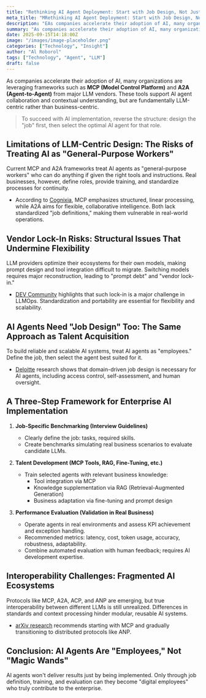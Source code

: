 ```yaml
---
title: "Rethinking AI Agent Deployment: Start with Job Design, Not Just Technology"
meta_title: "MRethinking AI Agent Deployment: Start with Job Design, Not Just Technology"
description: "EAs companies accelerate their adoption of AI, many organizations are leveraging frameworks such as **MCP (Model Control Platform)** and **A2A (Agent-to-Agent)** from major LLM vendors. These tools support AI agent collaboration and contextual understanding, but are fundamentally LLM-centric rather than business-centric."
summary: "As companies accelerate their adoption of AI, many organizations are leveraging frameworks such as **MCP (Model Control Platform)** and **A2A (Agent-to-Agent)** from major LLM vendors. These tools support AI agent collaboration and contextual understanding, but are fundamentally LLM-centric rather than business-centric."
date: 2025-09-15T14:18:00Z
image: "/images/image-placeholder.png"
categories: ["Technology", "Insight"]
author: "Al Roborol"
tags: ["Technology", "Agent", "LLM"]
draft: false
---
```


As companies accelerate their adoption of AI, many organizations are leveraging frameworks such as **MCP (Model Control Platform)** and **A2A (Agent-to-Agent)** from major LLM vendors. These tools support AI agent collaboration and contextual understanding, but are fundamentally LLM-centric rather than business-centric.

> To succeed with AI implementation, reverse the structure: design the "job" first, then select the optimal AI agent for that role.

## Limitations of LLM-Centric Design: The Risks of Treating AI as "General-Purpose Workers"

Current MCP and A2A frameworks treat AI agents as "general-purpose workers" who can do anything if given the right tools and instructions. Real businesses, however, define roles, provide training, and standardize processes for continuity.

- According to [Cognixia](https://www.cognixia.com/blog/a2a-vs-mcp-strategic-approaches-for-building-enterprise-ai-agents/), MCP emphasizes structured, linear processing, while A2A aims for flexible, collaborative intelligence. Both lack standardized "job definitions," making them vulnerable in real-world operations.

## Vendor Lock-In Risks: Structural Issues That Undermine Flexibility

LLM providers optimize their ecosystems for their own models, making prompt design and tool integration difficult to migrate. Switching models requires major reconstruction, leading to "prompt debt" and "vendor lock-in."

- [DEV Community](https://dev.to/gssakash/the-problem-plaguing-llmops-and-usage-prompt-and-vendor-lock-ins-1gil) highlights that such lock-in is a major challenge in LLMOps. Standardization and portability are essential for flexibility and scalability.

## AI Agents Need "Job Design" Too: The Same Approach as Talent Acquisition

To build reliable and scalable AI systems, treat AI agents as "employees." Define the job, then select the agent best suited for it.

- [Deloitte](https://www.deloitte.com/us/en/services/consulting/articles/ai-agent-architecture-and-multiagent-systems.html) research shows that domain-driven job design is necessary for AI agents, including access control, self-assessment, and human oversight.

## A Three-Step Framework for Enterprise AI Implementation

1. **Job-Specific Benchmarking (Interview Guidelines)**
    - Clearly define the job: tasks, required skills.
    - Create benchmarks simulating real business scenarios to evaluate candidate LLMs.

2. **Talent Development (MCP Tools, RAG, Fine-Tuning, etc.)**
    - Train selected agents with relevant business knowledge:
        - Tool integration via MCP
        - Knowledge supplementation via RAG (Retrieval-Augmented Generation)
        - Business adaptation via fine-tuning and prompt design

3. **Performance Evaluation (Validation in Real Business)**
    - Operate agents in real environments and assess KPI achievement and exception handling.
    - Recommended metrics: latency, cost, token usage, accuracy, robustness, adaptability.
    - Combine automated evaluation with human feedback; requires AI development expertise.

## Interoperability Challenges: Fragmented AI Ecosystems

Protocols like MCP, A2A, ACP, and ANP are emerging, but true interoperability between different LLMs is still unrealized. Differences in standards and context processing hinder modular, reusable AI systems.

- [arXiv research](https://arxiv.org/html/2505.02279v1) recommends starting with MCP and gradually transitioning to distributed protocols like ANP.


## Conclusion: AI Agents Are "Employees," Not "Magic Wands"

AI agents won't deliver results just by being implemented. Only through job definition, training, and evaluation can they become "digital employees" who truly contribute to the enterprise.